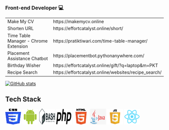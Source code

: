 ### Front-end Developer  :computer:
<table>
  <tr>
    <td>Make My CV</td>
    <td>https://makemycv.online</td>
  </tr>
  <tr>
    <td>Shorten URL</td>
    <td>https://effortcatalyst.online/short/</td>
  </tr>
  <tr>
    <td>Time Table Manager - Chrome Extension</td>
    <td>https://pratiktiwari.com/time-table-manager/</td>
  </tr>
  <tr>
    <td>Placement Assistance Chatbot</td>
    <td>https://placementbot.pythonanywhere.com/</td>
  </tr>
  <tr>
    <td>Birthday Wisher</td>
    <td>https://effortcatalyst.online/gift/?q=laptop&m=PKT</td>
  </tr>
  <tr>
    <td>Recipe Search</td>
    <td>https://effortcatalyst.online/websites/recipe_search/</td>
  </tr>
</table>

[![GitHub stats](https://github-readme-stats.vercel.app/api?username=pratikktiwari)](https://pratiktiwari.com/)
## Tech Stack
<!--Images-->
<img src="https://raw.githubusercontent.com/pratikktiwari/pratikktiwari/main/logos/CSS.svg" width="50px" height="50px" display="inline"/>
<img src="https://raw.githubusercontent.com/pratikktiwari/pratikktiwari/main/logos/android.png" width="50px" height="50px" display="inline"/>
<img src="https://raw.githubusercontent.com/pratikktiwari/pratikktiwari/main/logos/bash.png" width="50px" height="50px"/>
<img src="https://raw.githubusercontent.com/pratikktiwari/pratikktiwari/main/logos/php-logo.svg" width="50px" height="50px"/>
<img src="https://raw.githubusercontent.com/pratikktiwari/pratikktiwari/main/logos/html.png" width="50px" height="50px"/>

<img src="https://raw.githubusercontent.com/pratikktiwari/pratikktiwari/main/logos/java.jpg" width="50px" height="50px"/>
<img src="https://raw.githubusercontent.com/pratikktiwari/pratikktiwari/main/logos/javascript.png" width="50px" height="50px"/>
<img src="https://raw.githubusercontent.com/pratikktiwari/pratikktiwari/main/logos/logo192.png" width="50px" height="50px"/>
<!--
**pratikktiwari/pratikktiwari** is a ✨ _special_ ✨ repository because its `README.md` (this file) appears on your GitHub profile.

Here are some ideas to get you started:

- 🔭 I’m currently working on ...
- 🌱 I’m currently learning ...
- 👯 I’m looking to collaborate on ...
- 🤔 I’m looking for help with ...
- 💬 Ask me about ...
- 📫 How to reach me: ...
- 😄 Pronouns: ...
- ⚡ Fun fact: ...
-->

